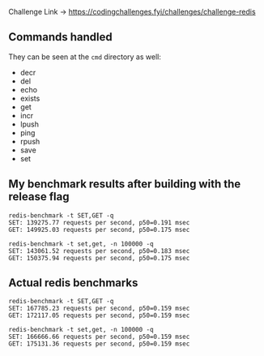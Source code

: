 Challenge Link -> https://codingchallenges.fyi/challenges/challenge-redis

## Commands handled

They can be seen at the `cmd` directory as well:

- decr
- del
- echo
- exists
- get
- incr
- lpush
- ping
- rpush
- save
- set

## My benchmark results after building with the release flag

```
redis-benchmark -t SET,GET -q
SET: 139275.77 requests per second, p50=0.191 msec
GET: 149925.03 requests per second, p50=0.175 msec
```

```
redis-benchmark -t set,get, -n 100000 -q
SET: 143061.52 requests per second, p50=0.183 msec
GET: 150375.94 requests per second, p50=0.175 msec
```

## Actual redis benchmarks

```
redis-benchmark -t SET,GET -q
SET: 167785.23 requests per second, p50=0.159 msec
GET: 172117.05 requests per second, p50=0.159 msec
```

```
redis-benchmark -t set,get, -n 100000 -q
SET: 166666.66 requests per second, p50=0.159 msec
GET: 175131.36 requests per second, p50=0.159 msec
```
